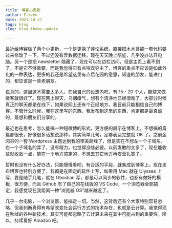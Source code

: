 ```yaml
---
title: 博客小更新
author: Elizen
date: 2021-10-27
tags: blog
slug: blog-theme-update

---
```

 
 最近给博客做了两个小更新，一个是更换了评论系统，直接把木木哥那一套代码要过来修改了一下。不过还没有弄数据迁移，现在天天晚上陪娃，几乎没办法开电脑。另一个是把 newsletter 隐藏了，现在可以在边栏访问，但是主页上看不到了，不是它不够重要，而是我觉得它有点喧宾夺主了，博客的重点不应该是如此外化的一种表达，更多的我还是希望这里有点后花园的意思，知道的朋友，能进门的，都应该是一些老朋友。
 
 说真的，这里这不需要太多人，在我自己的设想内吧，有 15 - 20 个人，能常来做做客就很好了。现在网上聊天，乌烟瘴气，想有个清净地已经很难了，大部分时候真正的聊天都是在线下，如果说网上还有个正经地方，我目前只能相信自己的博客。不管什么时候，我在这里写的东西，我发布到这里的东西，肯定都是最真诚的，最想和朋友们分享的。
 
 最近也在思考，怎么能搞一种短微博的形式，更方便的展示在博客上，不想搞的篇篇都很长，好像很多话想说那种，其实简单几句，足够表达完整就 OK 了。之前金冈哥的一套 Wordpress 主题达到我的审美巅峰了，但是实在不想左一个子域名，右一个子域名的弄了，没有精力，也觉得没啥必要。以前发散的太多了，现在能收敛就收敛一点，能在一个地方搞定的，不想去其它地方再安营扎寨了。
 
 暂时也没有什么好办法，只能慢慢看吧，有合适的手段，就集成到博客上。现在发布博客也特别方便了，我都是在固定的软件上写，如果用 Mac 就在 Ulysses 上写，要是随手几笔，就在 Obsidian 写，都是可以同步的软件，也都有做好的模板，很方便，而且 Github 有了自己的在线版的 VS Code，一个浏览器全部搞定，我感觉现在我距离一种“浏览器 OS”越来越近了。
 
 几乎一台电脑，一个浏览器，能搞定一切。当然，这背后还有个大家特别容易忽略，但我判断真得有希望改变社会运行方式的技术存在，也就是云计算。我觉得现在吹嘘的各种新技术，其实可能都忽略了云计算未来在其中可能占到的重要性。所以，持续看好 Amazon 吧。
